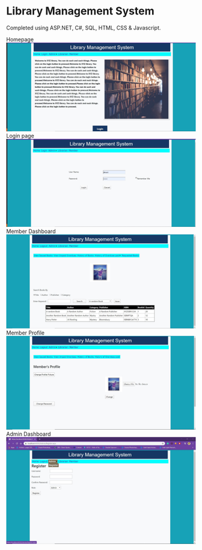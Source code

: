 # Library Management System
Completed using ASP.NET, C#, SQL, HTML, CSS & Javascript.

Homepage
![](/LibraryManagement/images/login.jpg)
Login page
![](/LibraryManagement/images/loginpage.jpg)
Member Dashboard
![](/LibraryManagement/images/Dashboard.jpg)
Member Profile
![](/LibraryManagement/images/MemberProfile.jpg)
Admin Dashboard
![](/LibraryManagement/images/admin.jpg)
